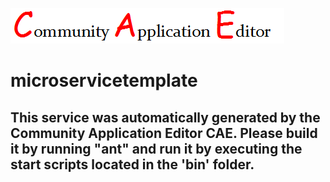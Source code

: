![CAE](https://github.com/TestSomeOrg/microservice-microservicetemplate/blob/master/img/logo.png)  

microservicetemplate
===================


This service was automatically generated by the Community Application Editor CAE. Please build it by running "ant" and run it by executing the start scripts located in the 'bin' folder.
---------------
